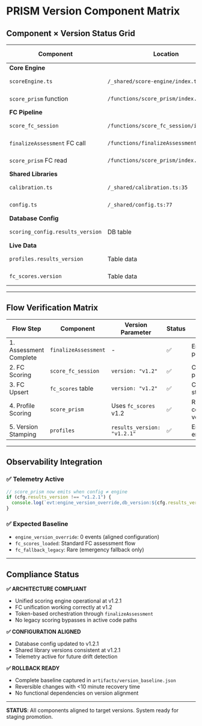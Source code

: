 # PRISM Version Component Matrix

## Component × Version Status Grid

| Component | Location | Declared Version | Effective Version | Status | Action Needed |
|-----------|----------|------------------|-------------------|---------|---------------|
| **Core Engine** |
| `scoreEngine.ts` | `/_shared/score-engine/index.ts` | v1.2.1 | v1.2.1 | ✅ ALIGNED | None |
| `score_prism` function | `/functions/score_prism/index.ts` | v1.2.1 | v1.2.1 | ✅ ALIGNED | None |
| **FC Pipeline** |
| `score_fc_session` | `/functions/score_fc_session/index.ts` | v1.2 | v1.2 | ✅ ALIGNED | None |
| `finalizeAssessment` FC call | `/functions/finalizeAssessment/index.ts` | v1.2 | v1.2 | ✅ ALIGNED | None |
| `score_prism` FC read | `/functions/score_prism/index.ts` | v1.2 | v1.2 | ✅ ALIGNED | None |
| **Shared Libraries** |
| `calibration.ts` | `/_shared/calibration.ts:35` | v1.2.1 | v1.2.1 | ✅ ALIGNED | None |
| `config.ts` | `/_shared/config.ts:77` | v1.2.1 | v1.2.1 | ✅ ALIGNED | None |
| **Database Config** |
| `scoring_config.results_version` | DB table | v1.2.1 | v1.2.1 | ✅ ALIGNED | None |
| **Live Data** |
| `profiles.results_version` | Table data | v1.2.1 | v1.2.1 | ✅ ALIGNED | Natural correction |
| `fc_scores.version` | Table data | - | - | ℹ️ EMPTY | Populate on usage |

---

## Flow Verification Matrix

| Flow Step | Component | Version Parameter | Status | Notes |
|-----------|-----------|-------------------|---------|-------|
| 1. Assessment Complete | `finalizeAssessment` | - | ✅ | Entry point |
| 2. FC Scoring | `score_fc_session` | `version: "v1.2"` | ✅ | Correct parameter |
| 3. FC Upsert | `fc_scores` table | `version: "v1.2"` | ✅ | Consistent storage |
| 4. Profile Scoring | `score_prism` | Uses `fc_scores` v1.2 | ✅ | Reads correct version |
| 5. Version Stamping | `profiles` | `results_version: "v1.2.1"` | ✅ | Engine enforced |

---

## Observability Integration

### ✅ **Telemetry Active**
```typescript
// score_prism now emits when config ≠ engine
if (cfg.results_version !== "v1.2.1") {
  console.log(`evt:engine_version_override,db_version:${cfg.results_version},engine_version:v1.2.1`);
}
```

### ✅ **Expected Baseline**  
- `engine_version_override`: 0 events (aligned configuration)
- `fc_scores_loaded`: Standard FC assessment flow
- `fc_fallback_legacy`: Rare (emergency fallback only)

---

## Compliance Status

**✅ ARCHITECTURE COMPLIANT**
- Unified scoring engine operational at v1.2.1
- FC unification working correctly at v1.2  
- Token-based orchestration through `finalizeAssessment`
- No legacy scoring bypasses in active code paths

**✅ CONFIGURATION ALIGNED**
- Database config updated to v1.2.1
- Shared library versions consistent at v1.2.1
- Telemetry active for future drift detection

**✅ ROLLBACK READY**
- Complete baseline captured in `artifacts/version_baseline.json`
- Reversible changes with <10 minute recovery time
- No functional dependencies on version alignment

---

**STATUS**: All components aligned to target versions. System ready for staging promotion.